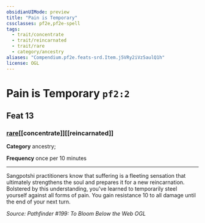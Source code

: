 ```yaml
---
obsidianUIMode: preview
title: "Pain is Temporary"
cssclasses: pf2e,pf2e-spell
tags:
  - trait/concentrate
  - trait/reincarnated
  - trait/rare
  - category/ancestry
aliases: "Compendium.pf2e.feats-srd.Item.j5VRy2iVz5aulQ1h"
license: OGL
---
```

# Pain is Temporary `pf2:2`
## Feat 13
### [rare](rare.md "Rare Rarity Trait")[[concentrate]][[reincarnated]]

**Category** ancestry; 




**Frequency** once per 10 minutes

* * *

Sangpotshi practitioners know that suffering is a fleeting sensation that ultimately strengthens the soul and prepares it for a new reincarnation. Bolstered by this understanding, you've learned to temporarily steel yourself against all forms of pain. You gain resistance 10 to all damage until the end of your next turn.

*Source: Pathfinder #199: To Bloom Below the Web*
*OGL*